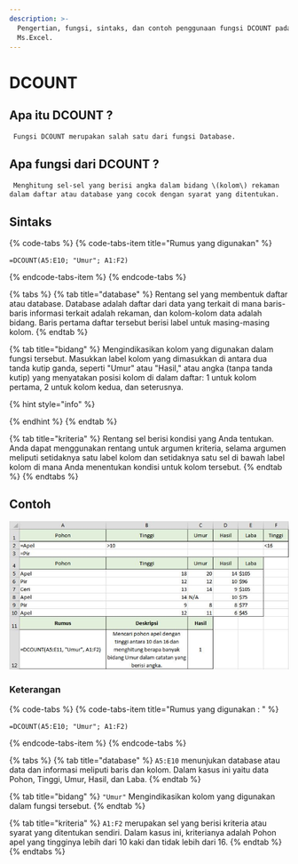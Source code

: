 ```yaml
---
description: >-
  Pengertian, fungsi, sintaks, dan contoh penggunaan fungsi DCOUNT pada
  Ms.Excel.
---
```


# DCOUNT

## Apa itu DCOUNT ?

     Fungsi DCOUNT merupakan salah satu dari fungsi Database.

## Apa fungsi dari DCOUNT ? 

     Menghitung sel-sel yang berisi angka dalam bidang \(kolom\) rekaman dalam daftar atau database yang cocok dengan syarat yang ditentukan.

## Sintaks

{% code-tabs %}
{% code-tabs-item title="Rumus yang digunakan" %}
```text
=DCOUNT(A5:E10; "Umur"; A1:F2)
```
{% endcode-tabs-item %}
{% endcode-tabs %}

{% tabs %}
{% tab title="database" %}
Rentang sel yang membentuk daftar atau database. Database adalah daftar dari data yang terkait di mana baris-baris informasi terkait adalah rekaman, dan kolom-kolom data adalah bidang. Baris pertama daftar tersebut berisi label untuk masing-masing kolom.
{% endtab %}

{% tab title="bidang" %}
Mengindikasikan kolom yang digunakan dalam fungsi tersebut. Masukkan label kolom yang dimasukkan di antara dua tanda kutip ganda, seperti "Umur" atau "Hasil," atau angka \(tanpa tanda kutip\) yang menyatakan posisi kolom di dalam daftar: 1 untuk kolom pertama, 2 untuk kolom kedua, dan seterusnya.

{% hint style="info" %}

{% endhint %}
{% endtab %}

{% tab title="kriteria" %}
Rentang sel berisi kondisi yang Anda tentukan. Anda dapat menggunakan rentang untuk argumen kriteria, selama argumen meliputi setidaknya satu label kolom dan setidaknya satu sel di bawah label kolom di mana Anda menentukan kondisi untuk kolom tersebut.
{% endtab %}
{% endtabs %}

## Contoh

![](../.gitbook/assets/dcount.JPG)

### Keterangan

{% code-tabs %}
{% code-tabs-item title="Rumus yang digunakan : " %}
```text
=DCOUNT(A5:E10; "Umur"; A1:F2)
```
{% endcode-tabs-item %}
{% endcode-tabs %}

{% tabs %}
{% tab title="database" %}
`A5:E10` menunjukan database atau data dan informasi meliputi baris dan kolom. Dalam kasus ini yaitu data Pohon, Tinggi, Umur, Hasil, dan Laba.
{% endtab %}

{% tab title="bidang" %}
`"Umur"` Mengindikasikan kolom yang digunakan dalam fungsi tersebut. 
{% endtab %}

{% tab title="kriteria" %}
`A1:F2` merupakan sel yang berisi kriteria atau syarat yang ditentukan sendiri. Dalam kasus ini, kriterianya adalah Pohon apel yang tingginya lebih dari 10 kaki dan tidak lebih dari 16.
{% endtab %}
{% endtabs %}

